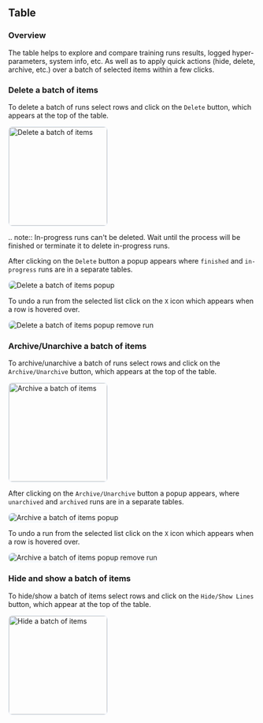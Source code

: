 ## Table

### Overview

The table helps to explore and compare training runs results, logged hyper-parameters, system info, etc. As well as to apply quick actions (hide, delete, archive, etc.) over a batch of selected items within a few clicks.

### Delete a batch of items

To delete a batch of runs select rows and click on the `Delete` button, which appears at the top of the table.

<img style="border-radius: 8px; border: 1px solid #E8F1FC; height: 200px" alt="Delete a batch of items" src="https://docs-blobs.s3.us-east-2.amazonaws.com/images/ui/pages/table/delete_a_batch_of_items.png">

.. note::
 In-progress runs can't be deleted. Wait until the process will be finished or terminate it to delete in-progress runs.

After clicking on the `Delete` button a popup appears where `finished` and `in-progress` runs are in a separate tables.

<img style="border-radius: 8px; border: 1px solid #E8F1FC;" alt="Delete a batch of items popup" src="https://docs-blobs.s3.us-east-2.amazonaws.com/images/ui/pages/table/delete_a_batch_of_items_popup.png">

To undo a run from the selected list click on the `X` icon which appears when a row is hovered over.

<img style="border-radius: 8px; border: 1px solid #E8F1FC;" alt="Delete a batch of items popup remove run" src="https://docs-blobs.s3.us-east-2.amazonaws.com/images/ui/pages/table/delete_a_batch_of_items_popup_remove_run.png">

### Archive/Unarchive a batch of items

To archive/unarchive a batch of runs select rows and click on the `Archive/Unarchive` button, which appears at the top of the table.

<img style="border-radius: 8px; border: 1px solid #E8F1FC; height: 200px" alt="Archive a batch of items" src="https://docs-blobs.s3.us-east-2.amazonaws.com/images/ui/pages/table/archive_a_batch_of_items.png">

After clicking on the `Archive/Unarchive` button a popup appears, where `unarchived` and `archived` runs are in a separate tables.

<img style="border-radius: 8px; border: 1px solid #E8F1FC" alt="Archive a batch of items popup" src="https://docs-blobs.s3.us-east-2.amazonaws.com/images/ui/pages/table/archive_a_batch_of_items_popup.png">

To undo a run from the selected list click on the `X` icon which appears when a row is hovered over.

<img style="border-radius: 8px; border: 1px solid #E8F1FC" alt="Archive a batch of items popup remove run" src="https://docs-blobs.s3.us-east-2.amazonaws.com/images/ui/pages/table/archive_a_batch_of_items_popup_remove_run.png">

### Hide and show a batch of items

To hide/show a batch of items select rows and click on the `Hide/Show Lines` button, which appear at the top of the table.

<img style="border-radius: 8px; border: 1px solid #E8F1FC; height: 200px" alt="Hide a batch of items" src="https://docs-blobs.s3.us-east-2.amazonaws.com/images/ui/pages/table/hide_a_batch_of_items.png">
